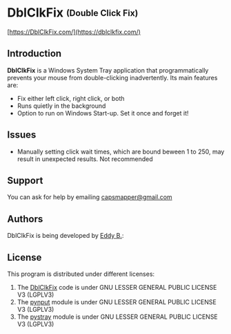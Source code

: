 # DblClkFix <sub><sup>(Double Click Fix)<sup></sub>
[https://DblClkFix.com/](https://dblclkfix.com/)

## Introduction

**DblClkFix** is a Windows System Tray application that programmatically prevents your mouse from double-clicking inadvertently. Its main features are:

* Fix either left click, right click, or both
* Runs quietly in the background
* Option to run on Windows Start-up. Set it once and forget it!

## Issues

* Manually setting click wait times, which are bound beween 1 to 250, may result in unexpected results. Not recommended

## Support

You can ask for help by emailing capsmapper@gmail.com

## Authors

DblClkFix is being developed by [Eddy B.](https://github.com/Bredicus):

## License

This program is distributed under different licenses:

1. The [DblClkFix](https://github.com/Bredicus/DblClkFix) code is under GNU LESSER GENERAL PUBLIC LICENSE V3 (LGPLV3)
2. The [pynput](https://github.com/moses-palmer/pynput) module is under GNU LESSER GENERAL PUBLIC LICENSE V3 (LGPLV3)
2. The [pystray](https://pypi.org/project/pystray/) module is under GNU LESSER GENERAL PUBLIC LICENSE V3 (LGPLV3)

